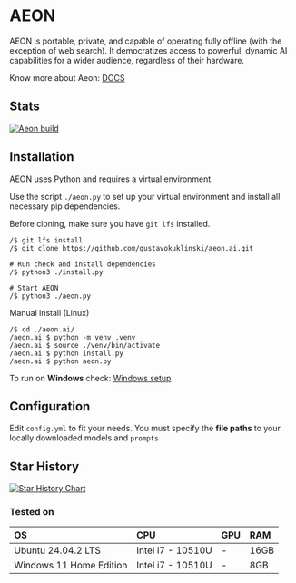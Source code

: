# AEON
AEON is portable, private, and capable of operating fully offline (with the exception of web search). It democratizes access to powerful, dynamic AI capabilities for a wider audience, regardless of their hardware.

Know more about Aeon: [DOCS](https://github.com/gustavokuklinski/aeon.ai/blob/main/docs/)

## Stats
[![Aeon build](https://github.com/gustavokuklinski/aeon.ai/actions/workflows/python-app.yml/badge.svg)](https://github.com/gustavokuklinski/aeon.ai/actions/workflows/python-app.yml)


## Installation

AEON uses Python and requires a virtual environment.

Use the script `./aeon.py` to set up your virtual environment and install all necessary pip dependencies.

Before cloning, make sure you have `git lfs` installed.

```shell
/$ git lfs install
/$ git clone https://github.com/gustavokuklinski/aeon.ai.git

# Run check and install dependencies
/$ python3 ./install.py 

# Start AEON
/$ python3 ./aeon.py
```

Manual install (Linux)
```shell
/$ cd ./aeon.ai/
/aeon.ai $ python -m venv .venv
/aeon.ai $ source ./venv/bin/activate
/aeon.ai $ python install.py
/aeon.ai $ python aeon.py
```

To run on **Windows** check: [Windows setup](https://github.com/gustavokuklinski/aeon.ai/blob/main/docs/WINDOWS.md)


## Configuration

Edit `config.yml` to fit your needs. You must specify the **file paths** to your locally downloaded models and `prompts`


## Star History

[![Star History Chart](https://api.star-history.com/svg?repos=gustavokuklinski/aeon.ai&type=Date)](https://www.star-history.com/#gustavokuklinski/aeon.ai&Date)

### Tested on

| OS | CPU | GPU | RAM |
|:---|:---|:---|:---|
| Ubuntu 24.04.2 LTS | Intel i7 - 10510U | - | 16GB |
| Windows 11 Home Edition | Intel i7 - 10510U | - | 8GB |